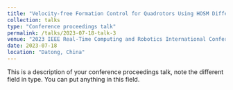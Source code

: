 ```yaml
---
title: "Velocity-free Formation Control for Quadrotors Using HOSM Differentiator"
collection: talks
type: "Conference proceedings talk"
permalink: /talks/2023-07-18-talk-3
venue: "2023 IEEE Real-Time Computing and Robotics International Conference"
date: 2023-07-18
location: "Datong, China"
---
```


This is a description of your conference proceedings talk, note the different field in type. You can put anything in this field.
